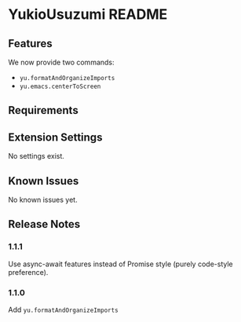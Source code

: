 # YukioUsuzumi README

## Features

We now provide two commands:

* `yu.formatAndOrganizeImports`
* `yu.emacs.centerToScreen`

## Requirements

## Extension Settings

No settings exist.

## Known Issues

No known issues yet.

## Release Notes

### 1.1.1

Use async-await features instead of Promise style (purely code-style preference).

### 1.1.0

Add `yu.formatAndOrganizeImports`
